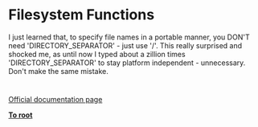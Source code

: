 # Filesystem Functions




<div class="phpcode"><span class="html">
I just learned that, to specify file names in a portable manner, you DON&apos;T need &apos;DIRECTORY_SEPARATOR&apos; - just use &apos;/&apos;. This really surprised and shocked me, as until now I typed about a zillion times &apos;DIRECTORY_SEPARATOR&apos; to stay platform independent - unnecessary. Don&apos;t make the same mistake.</span>
</div>
  

#

[Official documentation page](https://www.php.net/manual/en/ref.filesystem.php)

**[To root](/README.md)**